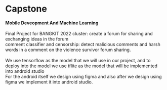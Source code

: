 # Capstone
**Mobile Deveopment And Machine Learning** <br>
<br>Final Project for BANGKIT 2022 cluster: create a forum for sharing and exchanging ideas in the forum</br>
comment classifier and censorship: detect malicious comments and harsh words in a comment on the violence survivor forum sharing.</br>
<br>We use tensorflow as the model that we will use in our project, and to deploy into the model we use tflite as the model that will be implemented into android studio</br>
For the android itself we design using figma and also after we design using figma we implement it into android studio.
